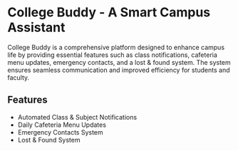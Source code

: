 <h1>College Buddy - A Smart Campus Assistant</h1>
<p>College Buddy is a comprehensive platform designed to enhance campus life by providing essential features such as class notifications, cafeteria menu updates, emergency contacts, and a lost & found system. The system ensures seamless communication and improved efficiency for students and faculty.</p>
<h2>Features</h2>
<ul>
  <li>Automated Class & Subject Notifications</li>
  <li>Daily Cafeteria Menu Updates</li>
  <li>Emergency Contacts System</li>
  <li>Lost & Found System</li>
</ul>

